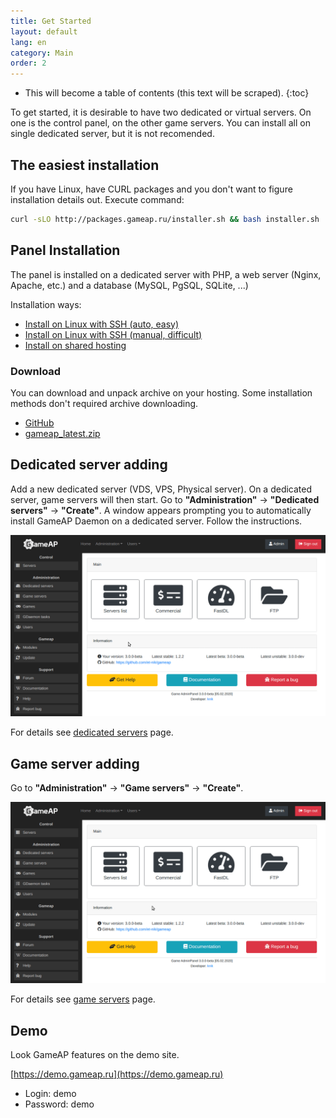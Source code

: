 ```yaml
---
title: Get Started
layout: default
lang: en
category: Main
order: 2
---
```


* This will become a table of contents (this text will be scraped).
{:toc}

To get started, it is desirable to have two dedicated or virtual servers. On one is the control panel, on the other game servers. You can install all on single dedicated server, but it is not recomended.

## The easiest installation

If you have Linux, have CURL packages and you don't want to figure installation details out. Execute command:
```bash
curl -sLO http://packages.gameap.ru/installer.sh && bash installer.sh
```

## Panel Installation

The panel is installed on a dedicated server with PHP, a web server (Nginx, Apache, etc.) and a database (MySQL, PgSQL, SQLite, ...)

Installation ways:

* [Install on Linux with SSH (auto, easy)](/en/auto_install.html)
* [Install on Linux with SSH (manual, difficult)](/en/manual_install.html)
* [Install on shared hosting](/en/shared_install.html)

### Download

You can download and unpack archive on your hosting. Some installation methods don't required archive downloading.

* [GitHub](https://github.com/et-nik/gameap)
* [gameap_latest.zip](http://www.gameap.ru/gameap_latest.zip)

## Dedicated server adding

Add a new dedicated server (VDS, VPS, Physical server). On a dedicated server, game servers will then start.
Go to **"Administration"** -> **"Dedicated servers"** -> **"Create"**.
A window appears prompting you to automatically install GameAP Daemon on a dedicated server.
Follow the instructions.

![](/images/en/get_started/add_dedicated_server.gif)

For details see [dedicated servers](/en/gameap_configure/dedicated_servers.html) page.

## Game server adding

Go to **"Administration"** -> **"Game servers"** -> **"Create"**.

![](/images/en/get_started/add_game_server.gif)

For details see [game servers](/en/gameap_configure/game_servers.html) page.

## Demo

Look GameAP features on the demo site.

[https://demo.gameap.ru](https://demo.gameap.ru)

* Login: demo
* Password: demo
